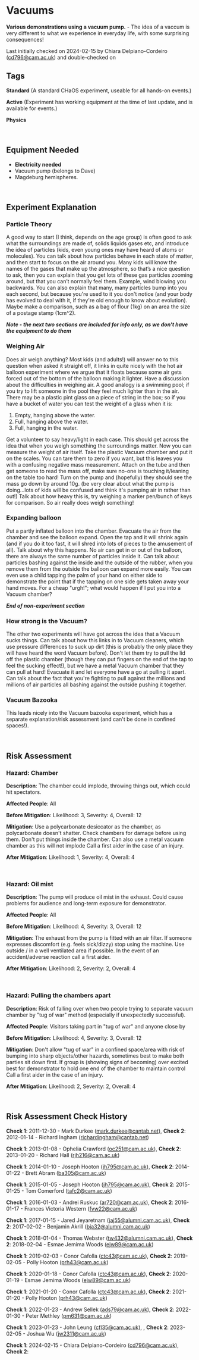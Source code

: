 # Vacuums

**Various demonstrations using a vacuum pump.** - The idea of a vaccum is very different to what we experience in everyday life, with some surprising consequences!

Last initially checked on 2024-02-15 by Chiara Delpiano-Cordeiro (cd796@cam.ac.uk) and double-checked on 

## Tags
<!--- Start Tags (DO NOT REMOVE THIS COMMENT) --->

**Standard** (A standard CHaOS experiment, useable for all hands-on events.)

**Active** (Experiment has working equipment at the time of last update, and is available for events.)

**Physics**
<!--- End Tags (DO NOT REMOVE THIS COMMENT) --->

<br/>

## Equipment Needed 
- **Electricity needed**
- Vacuum pump (belongs to Dave)
- Magdeburg hemispheres.

<br/>

## Experiment Explanation 

### Particle Theory



A good way to start (I think, depends on the age group) is often good to ask what the surroundings are made of, solids liquids gases etc, and introduce the idea of particles (kids, even young ones may have heard of atoms or molecules). You can talk about how particles behave in each state of matter, and then start to focus on the air around you. Many kids will know the names of the gases that make up the atmosphere, so that’s a nice question to ask, then you can explain that you get lots of these gas particles zooming around, but that you can’t normally feel them. Example, wind blowing you backwards. You can also explain that many, many particles bump into you each second, but because you're used to it you don't notice (and your body has evolved to deal with it, if they're old enough to know about evolution). Maybe make a comparison, such as a bag of flour (1kg) on an area the size of a postage stamp (1cm^2).

***Note - the next two sections are included for info only, as we don't have the equipment to do them***

### Weighing Air


Does air weigh anything? Most kids (and adults!) will answer no to this question when asked it straight off, it links in quite nicely with the hot air balloon experiment where we argue that it floats because some air gets forced out of the bottom of the balloon making it lighter. Have a discussion about the difficulties in weighing air. A good analogy is a swimming pool; if you try to lift someone in the pool they feel much lighter than in the air. There may be a plastic pint glass on a piece of string in the box; so if you have a bucket of water you can test the weight of a glass when it is:

1. Empty, hanging above the water.
2. Full, hanging above the water.
3. Full, hanging in the water.



Get a volunteer to say heavy/light in each case. This should get across the idea that when you weigh something the surroundings matter. Now you can measure the weight of air itself. Take the plastic Vacuum chamber and put it on the scales. You can tare them to zero if you want, but this leaves you with a confusing negative mass measurement. Attach on the tube and then get someone to read the mass off, make sure no-one is touching it/leaning on the table too hard! Turn on the pump and (hopefully) they should see the mass go down by around 10g. (be very clear about what the pump is doing...lots of kids will be confused and think it's pumping air in rather than out!) Talk about how heavy this is, try weighing a marker pen/bunch of keys for comparison. So air really does weigh something!

### Expanding balloon


Put a partly inflated balloon into the chamber. Evacuate the air from the chamber and see the balloon expand. Open the tap and it will shrink again (and if you do it too fast, it will shred into lots of pieces to the amusement of all). Talk about why this happens. No air can get in or out of the balloon, there are always the same number of particles inside it. Can talk about particles bashing against the inside and the outside of the rubber, when you remove them from the outside the balloon can expand more easily. You can even use a child tapping the palm of your hand on either side to demonstrate the point that if the tapping on one side gets taken away your hand moves. For a cheap "urgh!"; what would happen if I put you into a Vacuum chamber?

***End of non-experiment section***

### How strong is the Vacuum?


The other two experiments will have got across the idea that a Vacuum sucks things. Can talk about how this links in to Vacuum cleaners, which use pressure differences to suck up dirt (this is probably the only place they will have heard the word Vacuum before). Don't let them try to pull the lid off the plastic chamber (though they can put fingers on the end of the tap to feel the sucking effect!), but we have a metal Vacuum chamber that they can pull at hard! Evacuate it and let everyone have a go at pulling it apart. Can talk about the fact that you're fighting to pull against the millions and millions of air particles all bashing against the outside pushing it together.

### Vacuum Bazooka


This leads nicely into the Vacuum bazooka experiment, which has a separate explanation/risk assessment (and can't be done in confined spaces!).

<br/>

## Risk Assessment

### **Hazard**: Chamber

**Description**: The chamber could implode, throwing things out, which could hit spectators.

**Affected People**: All

**Before Mitigation**: Likelihood: 3, Severity: 4, Overall: 12

**Mitigation**: Use a polycarbonate desiccator as the chamber, as polycarbonate doesn't shatter. Check chambers for damage before using them. Don't put things inside the chamber.
Can also use a metal vacuum chamber as this will not implode
Call a first aider in the case of an injury.

**After Mitigation**: Likelihood: 1, Severity: 4, Overall: 4

<br/>

### **Hazard**: Oil mist

**Description**: The pump will produce oil mist in the exhaust.  Could cause problems for audience and long-term exposure for demonstrator.

**Affected People**: All

**Before Mitigation**: Likelihood: 4, Severity: 3, Overall: 12

**Mitigation**: The exhaust from the pump is fitted with an air filter.
If someone expresses discomfort (e.g. feels sick/dizzy) stop using the machine.
Use outside / in a well ventilated area if possible.
In the event of an accident/adverse reaction call a first aider.

**After Mitigation**: Likelihood: 2, Severity: 2, Overall: 4

<br/>

### **Hazard**: Pulling the chambers apart

**Description**: Risk of falling over when two people trying to separate vacuum chamber by "tug of war" method (especially if unexpectedly successful).

**Affected People**: Visitors taking part in "tug of war" and anyone close by

**Before Mitigation**: Likelihood: 4, Severity: 3, Overall: 12

**Mitigation**: Don't allow "tug of war" in a confined space/area with risk of bumping into sharp objects/other hazards, sometimes best to make both parties sit down first. If group is (showing signs of becoming) over excited best for demonstrator to hold one end of the chamber to maintain control
Call a first aider in the case of an injury.

**After Mitigation**: Likelihood: 2, Severity: 2, Overall: 4

<br/>

## Risk Assessment Check History 

**Check 1**: 2011-12-30 - Mark Durkee (mark.durkee@cantab.net), **Check 2**: 2012-01-14 - Richard Ingham (richardingham@cantab.net)

**Check 1**: 2013-01-08 - Ophelia Crawford (oc251@cam.ac.uk), **Check 2**: 2013-01-20 - Richard Hall (rjh216@cam.ac.uk)

**Check 1**: 2014-01-10 - Joseph Hooton (jh795@cam.ac.uk), **Check 2**: 2014-01-22 - Brett Abram (ba305@cam.ac.uk)

**Check 1**: 2015-01-05 - Joseph Hooton (jh795@cam.ac.uk), **Check 2**: 2015-01-25 - Tom Comerford (tafc2@cam.ac.uk)

**Check 1**: 2016-01-03 - Andrei Ruskuc (ar720@cam.ac.uk), **Check 2**: 2016-01-17 - Frances Victoria Western (fvw22@cam.ac.uk)

**Check 1**: 2017-01-15 - Jared Jeyaretnam (jaj55@alumni.cam.ac.uk), **Check 2**: 2017-02-02 - Benjamin Akrill (bja32@alumni.cam.ac.uk)

**Check 1**: 2018-01-04 - Thomas Webster (tw432@alumni.cam.ac.uk), **Check 2**: 2018-02-04 - Esmae Jemima Woods (ejw89@cam.ac.uk)

**Check 1**: 2019-02-03 - Conor Cafolla (ctc43@cam.ac.uk), **Check 2**: 2019-02-05 - Polly Hooton (prh43@cam.ac.uk)

**Check 1**: 2020-01-18 - Conor Cafolla (ctc43@cam.ac.uk), **Check 2**: 2020-01-19 - Esmae Jemima Woods (ejw89@cam.ac.uk)

**Check 1**: 2021-01-20 - Conor Cafolla (ctc43@cam.ac.uk), **Check 2**: 2021-01-20 - Polly Hooton (prh43@cam.ac.uk)

**Check 1**: 2022-01-23 - Andrew Sellek (ads79@cam.ac.uk), **Check 2**: 2022-01-30 - Peter Methley (pm631@cam.ac.uk)

**Check 1**: 2023-01-23 - John Leung (cfl35@cam.ac.uk), , **Check 2**: 2023-02-05 - Joshua Wu (jw2311@cam.ac.uk)

**Check 1**: 2024-02-15 - Chiara Delpiano-Cordeiro (cd796@cam.ac.uk), **Check 2**:
